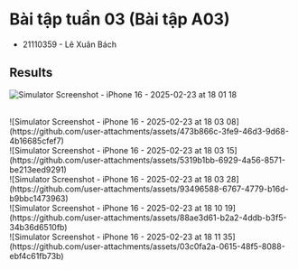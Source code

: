 # Bài tập tuần 03 (Bài tập A03)
- 21110359 - Lê Xuân Bách

## Results
![Simulator Screenshot - iPhone 16 - 2025-02-23 at 18 01 18](https://github.com/user-attachments/assets/6258c254-aabd-4fe8-aff2-9eeadb3fef36)

</br>
![Simulator Screenshot - iPhone 16 - 2025-02-23 at 18 03 08](https://github.com/user-attachments/assets/473b866c-3fe9-46d3-9d68-4b16685cfef7)

</br>
![Simulator Screenshot - iPhone 16 - 2025-02-23 at 18 03 15](https://github.com/user-attachments/assets/5319b1bb-6929-4a56-8571-be213eed9291)

</br>
![Simulator Screenshot - iPhone 16 - 2025-02-23 at 18 03 28](https://github.com/user-attachments/assets/93496588-6767-4779-b16d-b9bbc1473963)

</br>
![Simulator Screenshot - iPhone 16 - 2025-02-23 at 18 10 19](https://github.com/user-attachments/assets/88ae3d61-b2a2-4ddb-b3f5-34b36d6510fb)

</br>
![Simulator Screenshot - iPhone 16 - 2025-02-23 at 18 11 35](https://github.com/user-attachments/assets/03c0fa2a-0615-48f5-8088-ebf4c61fb73b)

</br>
